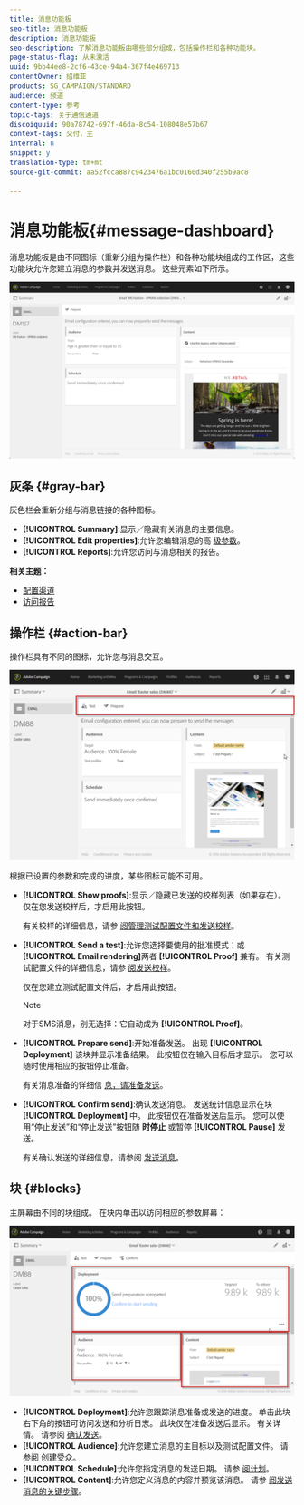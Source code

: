 ```yaml
---
title: 消息功能板
seo-title: 消息功能板
description: 消息功能板
seo-description: 了解消息功能板由哪些部分组成，包括操作栏和各种功能块。
page-status-flag: 从未激活
uuid: 9bb44ee8-2cf6-43ce-94a4-367f4e469713
contentOwner: 绍维亚
products: SG_CAMPAIGN/STANDARD
audience: 频道
content-type: 参考
topic-tags: 关于通信通道
discoiquuid: 90a78742-697f-46da-8c54-108048e57b67
context-tags: 交付，主
internal: n
snippet: y
translation-type: tm+mt
source-git-commit: aa52fcca887c9423476a1bc0160d340f255b9ac8

---
```



# 消息功能板{#message-dashboard}

消息功能板是由不同图标（重新分组为操作栏）和各种功能块组成的工作区，这些功能块允许您建立消息的参数并发送消息。 这些元素如下所示。

![](assets/delivery_dashboard_2.png)

## 灰条 {#gray-bar}

灰色栏会重新分组与消息链接的各种图标。

* **[!UICONTROL Summary]**:显示／隐藏有关消息的主要信息。
* **[!UICONTROL Edit properties]**:允许您编辑消息的高 [级参数](../../administration/using/configuring-email-channel.md#list-of-email-properties)。
* **[!UICONTROL Reports]**:允许您访问与消息相关的报告。

**相关主题：**

* [配置渠道](../../administration/using/about-channel-configuration.md)
* [访问报告](../../reporting/using/about-dynamic-reports.md)

## 操作栏 {#action-bar}

操作栏具有不同的图标，允许您与消息交互。

![](assets/delivery_dashboard_4.png)

根据已设置的参数和完成的进度，某些图标可能不可用。

* **[!UICONTROL Show proofs]**:显示／隐藏已发送的校样列表（如果存在）。 仅在您发送校样后，才启用此按钮。

   有关校样的详细信息，请参 [阅管理测试配置文件和发送校样](../../sending/using/managing-test-profiles-and-sending-proofs.md)。

* **[!UICONTROL Send a test]**:允许您选择要使用的批准模式：或 **[!UICONTROL Email rendering]**&#x200B;两者 **[!UICONTROL Proof]** 兼有。 有关测试配置文件的详细信息，请参 [阅发送校样](../../sending/using/managing-test-profiles-and-sending-proofs.md#sending-proofs)。

   仅在您建立测试配置文件后，才启用此按钮。

   >[!NOTE]
   >
   >对于SMS消息，别无选择：它自动成为 **[!UICONTROL Proof]**。

* **[!UICONTROL Prepare send]**:开始准备发送。 出现 **[!UICONTROL Deployment]** 该块并显示准备结果。 此按钮仅在输入目标后才显示。 您可以随时使用相应的按钮停止准备。

   有关消息准备的详细信 [息，请准备发送](../../sending/using/preparing-the-send.md)。

* **[!UICONTROL Confirm send]**:确认发送消息。 发送统计信息显示在块 **[!UICONTROL Deployment]** 中。 此按钮仅在准备发送后显示。 您可以使用“停止发送”和“停止发送”按钮随 **时停止** 或暂停 **[!UICONTROL Pause]** 发送。

   有关确认发送的详细信息，请参阅 [发送消息](../../sending/using/confirming-the-send.md)。

## 块 {#blocks}

主屏幕由不同的块组成。 在块内单击以访问相应的参数屏幕：

![](assets/delivery_dashboard_3.png)

* **[!UICONTROL Deployment]**:允许您跟踪消息准备或发送的进度。 单击此块右下角的按钮可访问发送和分析日志。 此块仅在准备发送后显示。 有关详情。 请参阅 [确认发送](../../sending/using/confirming-the-send.md)。
* **[!UICONTROL Audience]**:允许您建立消息的主目标以及测试配置文件。 请参阅 [创建受众](../../audiences/using/creating-audiences.md)。
* **[!UICONTROL Schedule]**:允许您指定消息的发送日期。 请参 [阅计划](../../sending/using/about-scheduling-messages.md)。
* **[!UICONTROL Content]**:允许您定义消息的内容并预览该消息。 请参 [阅发送消息的关键步骤](../../channels/using/key-steps-to-send-a-message.md)。

